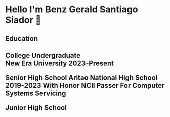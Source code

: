 <h1>Hello I'm Benz Gerald Santiago Siador 👋</h1>

<h2>Education<h2>
<p> College Undergraduate
<br>New Era University
2023-Present</p>

Senior High School
Aritao National High School
2019-2023
With Honor
NCII Passer For Computer Systems Servicing

Junior High School


